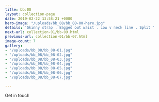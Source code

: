 ```yaml
---
title: bb:08
layout: collection-page
date: 2019-02-22 13:58:21 +0000
hero-image: "/uploads/bb_08/bb_08-00-hero.jpg"
details: 'Skinny strap . Bagged out waist . Low v neck line . Split '
next-url: collection-01/bb-09.html
previous-url: collection-01/bb-07.html
image-count: 7
gallery:
- "/uploads/bb_08/bb_08-01.jpg"
- "/uploads/bb_08/bb_08-02.jpg"
- "/uploads/bb_08/bb_08-03.jpg"
- "/uploads/bb_08/bb_08-04.jpg"
- "/uploads/bb_08/bb_08-05.jpg"
- "/uploads/bb_08/bb_08-06.jpg"
- "/uploads/bb_08/bb_08-07.jpg"

---
```

Get in touch